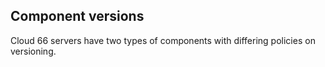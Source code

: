 <!-- usedin: [ _general/Introduction/technical-specifications.md] -->


## Component versions

Cloud 66 servers have two types of components with differing policies on versioning.

